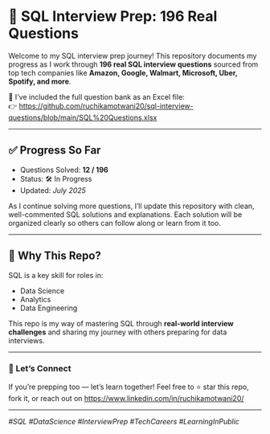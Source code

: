 
# 🧠 SQL Interview Prep: 196 Real Questions

Welcome to my SQL interview prep journey! This repository documents my progress as I work through **196 real SQL interview questions** sourced from top tech companies like **Amazon, Google, Walmart, Microsoft, Uber, Spotify, and more**.

📄 I've included the full question bank as an Excel file:  
👉 https://github.com/ruchikamotwani20/sql-interview-questions/blob/main/SQL%20Questions.xlsx

---

## ✅ Progress So Far

- Questions Solved: **12 / 196**
- Status: 🛠️ In Progress
- Updated: *July 2025*

As I continue solving more questions, I’ll update this repository with clean, well-commented SQL solutions and explanations. Each solution will be organized clearly so others can follow along or learn from it too.

---

## 📌 Why This Repo?

SQL is a key skill for roles in:
- Data Science
- Analytics
- Data Engineering

This repo is my way of mastering SQL through **real-world interview challenges** and sharing my journey with others preparing for data interviews.

---

### 🚀 Let’s Connect

If you’re prepping too — let’s learn together!
Feel free to ⭐ star this repo, fork it, or reach out on https://www.linkedin.com/in/ruchikamotwani20/

---

_#SQL #DataScience #InterviewPrep #TechCareers #LearningInPublic_
